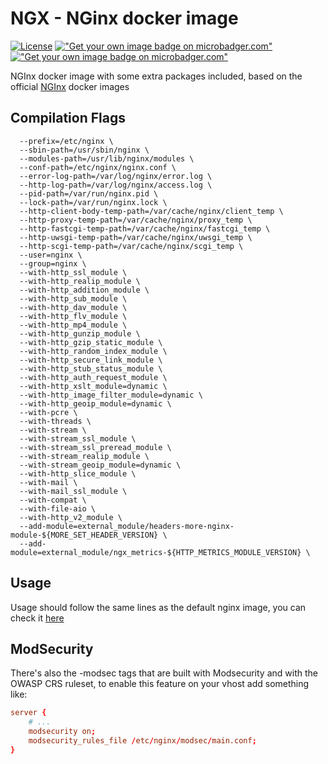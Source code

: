 NGX - NGinx docker image
==============================

[![License](https://img.shields.io/badge/license-MIT-green.svg)](https://git.thebarrens.nu/wolvie/ngx/blob/master/LICENSE) [!["Get your own image badge on microbadger.com"](https://images.microbadger.com/badges/image/tandrade/ngx.svg)](https://microbadger.com/images/tandrade/ngx) [!["Get your own image badge on microbadger.com"](https://images.microbadger.com/badges/image/tandrade/ngx:latest-modsec.svg)](https://microbadger.com/images/tandrade/ngx:latest-modsec)

NGInx docker image with some extra packages included, based on the official [NGInx](https://github.com/nginxinc/docker-nginx) docker images

Compilation Flags
-----------------

```shell
  --prefix=/etc/nginx \
  --sbin-path=/usr/sbin/nginx \
  --modules-path=/usr/lib/nginx/modules \
  --conf-path=/etc/nginx/nginx.conf \
  --error-log-path=/var/log/nginx/error.log \
  --http-log-path=/var/log/nginx/access.log \
  --pid-path=/var/run/nginx.pid \
  --lock-path=/var/run/nginx.lock \
  --http-client-body-temp-path=/var/cache/nginx/client_temp \
  --http-proxy-temp-path=/var/cache/nginx/proxy_temp \
  --http-fastcgi-temp-path=/var/cache/nginx/fastcgi_temp \
  --http-uwsgi-temp-path=/var/cache/nginx/uwsgi_temp \
  --http-scgi-temp-path=/var/cache/nginx/scgi_temp \
  --user=nginx \
  --group=nginx \
  --with-http_ssl_module \
  --with-http_realip_module \
  --with-http_addition_module \
  --with-http_sub_module \
  --with-http_dav_module \
  --with-http_flv_module \
  --with-http_mp4_module \
  --with-http_gunzip_module \
  --with-http_gzip_static_module \
  --with-http_random_index_module \
  --with-http_secure_link_module \
  --with-http_stub_status_module \
  --with-http_auth_request_module \
  --with-http_xslt_module=dynamic \
  --with-http_image_filter_module=dynamic \
  --with-http_geoip_module=dynamic \
  --with-pcre \
  --with-threads \
  --with-stream \
  --with-stream_ssl_module \
  --with-stream_ssl_preread_module \
  --with-stream_realip_module \
  --with-stream_geoip_module=dynamic \
  --with-http_slice_module \
  --with-mail \
  --with-mail_ssl_module \
  --with-compat \
  --with-file-aio \
  --with-http_v2_module \
  --add-module=external_module/headers-more-nginx-module-${MORE_SET_HEADER_VERSION} \
  --add-module=external_module/ngx_metrics-${HTTP_METRICS_MODULE_VERSION} \
```

Usage
-----

Usage should follow the same lines as the default nginx image, you can check it [here](https://hub.docker.com/_/nginx/)

ModSecurity
-----------

There's also the -modsec tags that are built with Modsecurity and with the OWASP CRS ruleset, to enable this feature on your vhost add something like:

```conf
server {
    # ...
    modsecurity on;
    modsecurity_rules_file /etc/nginx/modsec/main.conf;
}
```
